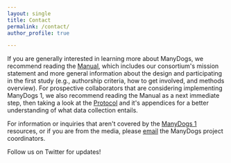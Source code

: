 ```yaml
---
layout: single
title: Contact
permalink: /contact/
author_profile: true

---
```


If you are generally interested in learning more about ManyDogs, we recommend reading the [Manual](https://docs.google.com/document/d/1iuYElQSssoOMVC3nu7BLrFZovoM0TIEqmGM1bUaYbpo/edit?usp=sharing), which includes our consortium's mission statement and more general information about the design and participating in the first study (e.g., authorship criteria, how to get involved, and methods overview). For prospective collaborators that are considering implementing ManyDogs 1, we also recommend reading the Manual as a next immediate step, then taking a look at the [Protocol](https://docs.google.com/document/d/1IV2h2YXmyYpOw0U3IgxxQZD8zlkc0VHcencWx1fJm4s/edit?usp=sharing) and it's appendices for a better understanding of what data collection entails.

For information or inquiries that aren't covered by the [ManyDogs 1](/md1) resources, or if you are from the media, please [email](mailto:manydogsproject@gmail.com) the ManyDogs project coordinators.

Follow us on Twitter for updates!


